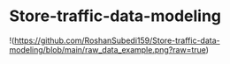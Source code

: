 # Store-traffic-data-modeling

!(https://github.com/RoshanSubedi159/Store-traffic-data-modeling/blob/main/raw_data_example.png?raw=true)
